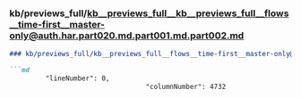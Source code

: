 ### kb/previews_full/kb__previews_full__kb__previews_full__flows__time-first__master-only@auth.har.part020.md.part001.md.part002.md

```md
### kb/previews_full/kb__previews_full__flows__time-first__master-only@auth.har.part020.md.part001.md (part 002)

```md
         "lineNumber": 0,
                                  "columnNumber": 4732
         
```

```

```
